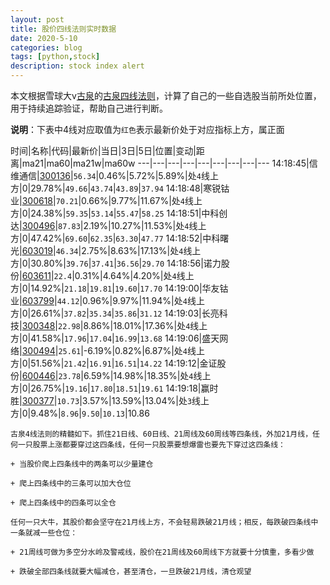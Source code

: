 ```yaml
---
layout: post
title: 股价四线法则实时数据
date: 2020-5-10
categories: blog
tags: [python,stock]
description: stock index alert
---
```



本文根据雪球大v[古泉](https://xueqiu.com/u/7148646888)的[古泉四线法则](https://xueqiu.com/7148646888/130498192)，计算了自己的一些自选股当前所处位置，用于持续追踪验证，帮助自己进行判断。

**说明**：下表中4线对应取值为`红色`表示最新价处于对应指标上方，属正面

时间|名称|代码|最新价|当日|3日|5日|位置|变动|距离|ma21|ma60|ma21w|ma60w
---|---|---|---|---|---|---|---|---
14:18:45|信维通信|[300136](https://xueqiu.com/S/SZ300136)|`56.34`|0.46%|5.72%|5.89%|处`4`线上方|0|29.78%|`49.66`|`43.74`|`43.89`|`37.94`
14:18:48|寒锐钴业|[300618](https://xueqiu.com/S/SZ300618)|`70.21`|0.66%|9.77%|11.67%|处`4`线上方|0|24.38%|`59.35`|`53.14`|`55.47`|`58.25`
14:18:51|中科创达|[300496](https://xueqiu.com/S/SZ300496)|`87.83`|2.19%|10.27%|11.53%|处`4`线上方|0|47.42%|`69.60`|`62.35`|`63.30`|`47.77`
14:18:52|中科曙光|[603019](https://xueqiu.com/S/SH603019)|`46.34`|2.75%|8.63%|17.13%|处`4`线上方|0|30.80%|`39.76`|`37.41`|`36.56`|`29.70`
14:18:56|诺力股份|[603611](https://xueqiu.com/S/SH603611)|`22.4`|0.31%|4.64%|4.20%|处`4`线上方|0|14.92%|`21.18`|`19.81`|`19.60`|`17.70`
14:19:00|华友钴业|[603799](https://xueqiu.com/S/SH603799)|`44.12`|0.96%|9.97%|11.94%|处`4`线上方|0|26.61%|`37.82`|`35.34`|`35.86`|`31.12`
14:19:03|长亮科技|[300348](https://xueqiu.com/S/SZ300348)|`22.98`|8.86%|18.01%|17.36%|处`4`线上方|0|41.58%|`17.96`|`17.04`|`16.99`|`13.68`
14:19:06|盛天网络|[300494](https://xueqiu.com/S/SZ300494)|`25.61`|-6.19%|0.82%|6.87%|处`4`线上方|0|51.56%|`21.42`|`16.91`|`16.51`|`14.22`
14:19:12|金证股份|[600446](https://xueqiu.com/S/SH600446)|`23.78`|6.59%|14.98%|18.35%|处`4`线上方|0|26.75%|`19.16`|`17.80`|`18.51`|`19.61`
14:19:18|赢时胜|[300377](https://xueqiu.com/S/SZ300377)|`10.73`|3.57%|13.59%|13.04%|处`3`线上方|0|9.48%|`8.96`|`9.50`|`10.13`|10.86

```
古泉4线法则的精髓如下。抓住21日线、60日线、21周线及60周线等四条线，外加21月线，任何一只股票上涨都要穿过这四条线，任何一只股票要想爆雷也要先下穿过这四条线：

+ 当股价爬上四条线中的两条可以少量建仓

+ 爬上四条线中的三条可以加大仓位

+ 爬上四条线中的四条可以全仓

任何一只大牛，其股价都会坚守在21月线上方，不会轻易跌破21月线；相反，每跌破四条线中一条就减一些仓位：

+ 21周线可做为多空分水岭及警戒线，股价在21周线及60周线下方就要十分慎重，多看少做

+ 跌破全部四条线就要大幅减仓，甚至清仓，一旦跌破21月线，清仓观望
```
